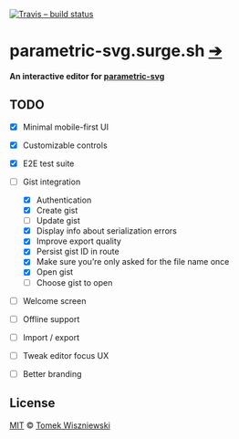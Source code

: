 [![Travis – build status
](https://img.shields.io/travis/parametric-svg/parametric-svg.surge.sh/master.svg?style=flat-square
)](https://travis-ci.org/parametric-svg/parametric-svg.surge.sh
)


# parametric-svg.surge.sh [➔](https://parametric-svg.surge.sh)

**An interactive editor for [parametric-svg](https://git.io/parametric-svg)**


## TODO

* [x] Minimal mobile-first UI
* [x] Customizable controls
* [x] E2E test suite
* [ ] Gist integration
  * [x] Authentication
  * [x] Create gist
  * [ ] Update gist
  * [x] Display info about serialization errors
  * [x] Improve export quality
  * [x] Persist gist ID in route
  * [x] Make sure you’re only asked for the file name once
  * [x] Open gist
  * [ ] Choose gist to open
* [ ] Welcome screen
* [ ] Offline support
* [ ] Import / export
* [ ] Tweak editor focus UX
* [ ] Better branding


## License

[MIT](./License.md) © [Tomek Wiszniewski](https://github.com/tomekwi)
